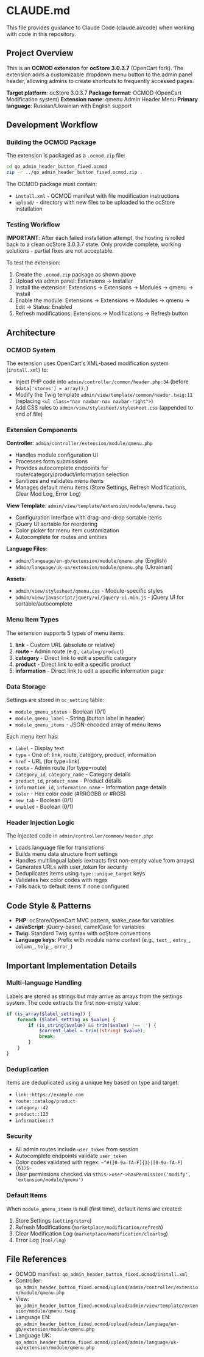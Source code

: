 # CLAUDE.md

This file provides guidance to Claude Code (claude.ai/code) when working with code in this repository.

## Project Overview

This is an **OCMOD extension** for **ocStore 3.0.3.7** (OpenCart fork). The extension adds a customizable dropdown menu button to the admin panel header, allowing admins to create shortcuts to frequently accessed pages.

**Target platform**: ocStore 3.0.3.7
**Package format**: OCMOD (OpenCart Modification system)
**Extension name**: qmenu Admin Header Menu
**Primary language**: Russian/Ukrainian with English support

## Development Workflow

### Building the OCMOD Package

The extension is packaged as a `.ocmod.zip` file:

```bash
cd qo_admin_header_button_fixed.ocmod
zip -r ../qo_admin_header_button_fixed.ocmod.zip .
```

The OCMOD package must contain:
- `install.xml` - OCMOD manifest with file modification instructions
- `upload/` - directory with new files to be uploaded to the ocStore installation

### Testing Workflow

**IMPORTANT**: After each failed installation attempt, the hosting is rolled back to a clean ocStore 3.0.3.7 state. Only provide complete, working solutions - partial fixes are not acceptable.

To test the extension:
1. Create the `.ocmod.zip` package as shown above
2. Upload via admin panel: Extensions → Installer
3. Install the extension: Extensions → Extensions → Modules → qmenu → Install
4. Enable the module: Extensions → Extensions → Modules → qmenu → Edit → Status: Enabled
5. Refresh modifications: Extensions → Modifications → Refresh button

## Architecture

### OCMOD System

The extension uses OpenCart's XML-based modification system (`install.xml`) to:
- Inject PHP code into `admin/controller/common/header.php:34` (before `$data['stores'] = array();`)
- Modify the Twig template `admin/view/template/common/header.twig:11` (replacing `<ul class="nav navbar-nav navbar-right">`)
- Add CSS rules to `admin/view/stylesheet/stylesheet.css` (appended to end of file)

### Extension Components

**Controller**: `admin/controller/extension/module/qmenu.php`
- Handles module configuration UI
- Processes form submissions
- Provides autocomplete endpoints for route/category/product/information selection
- Sanitizes and validates menu items
- Manages default menu items (Store Settings, Refresh Modifications, Clear Mod Log, Error Log)

**View Template**: `admin/view/template/extension/module/qmenu.twig`
- Configuration interface with drag-and-drop sortable items
- jQuery UI sortable for reordering
- Color picker for menu item customization
- Autocomplete for routes and entities

**Language Files**:
- `admin/language/en-gb/extension/module/qmenu.php` (English)
- `admin/language/uk-ua/extension/module/qmenu.php` (Ukrainian)

**Assets**:
- `admin/view/stylesheet/qmenu.css` - Module-specific styles
- `admin/view/javascript/jquery/ui/jquery-ui.min.js` - jQuery UI for sortable/autocomplete

### Menu Item Types

The extension supports 5 types of menu items:

1. **link** - Custom URL (absolute or relative)
2. **route** - Admin route (e.g., `catalog/product`)
3. **category** - Direct link to edit a specific category
4. **product** - Direct link to edit a specific product
5. **information** - Direct link to edit a specific information page

### Data Storage

Settings are stored in `oc_setting` table:
- `module_qmenu_status` - Boolean (0/1)
- `module_qmenu_label` - String (button label in header)
- `module_qmenu_items` - JSON-encoded array of menu items

Each menu item has:
- `label` - Display text
- `type` - One of: link, route, category, product, information
- `href` - URL (for type=link)
- `route` - Admin route (for type=route)
- `category_id`, `category_name` - Category details
- `product_id`, `product_name` - Product details
- `information_id`, `information_name` - Information page details
- `color` - Hex color code (#RRGGBB or #RGB)
- `new_tab` - Boolean (0/1)
- `enabled` - Boolean (0/1)

### Header Injection Logic

The injected code in `admin/controller/common/header.php`:
- Loads language file for translations
- Builds menu data structure from settings
- Handles multilingual labels (extracts first non-empty value from arrays)
- Generates URLs with user_token for security
- Deduplicates items using `type::unique_target` keys
- Validates hex color codes with regex
- Falls back to default items if none configured

## Code Style & Patterns

- **PHP**: ocStore/OpenCart MVC pattern, snake_case for variables
- **JavaScript**: jQuery-based, camelCase for variables
- **Twig**: Standard Twig syntax with ocStore conventions
- **Language keys**: Prefix with module name context (e.g., `text_`, `entry_`, `column_`, `help_`, `error_`)

## Important Implementation Details

### Multi-language Handling

Labels are stored as strings but may arrive as arrays from the settings system. The code extracts the first non-empty value:

```php
if (is_array($label_setting)) {
    foreach ($label_setting as $value) {
        if (is_string($value) && trim($value) !== '') {
            $current_label = trim((string) $value);
            break;
        }
    }
}
```

### Deduplication

Items are deduplicated using a unique key based on type and target:
- `link::https://example.com`
- `route::catalog/product`
- `category::42`
- `product::123`
- `information::7`

### Security

- All admin routes include `user_token` from session
- Autocomplete endpoints validate `user_token`
- Color codes validated with regex: `~^#([0-9a-fA-F]{3}|[0-9a-fA-F]{6})$~`
- User permissions checked via `$this->user->hasPermission('modify', 'extension/module/qmenu')`

### Default Items

When `module_qmenu_items` is null (first time), default items are created:
1. Store Settings (`setting/store`)
2. Refresh Modifications (`marketplace/modification/refresh`)
3. Clear Modification Log (`marketplace/modification/clearlog`)
4. Error Log (`tool/log`)

## File References

- OCMOD manifest: `qo_admin_header_button_fixed.ocmod/install.xml`
- Controller: `qo_admin_header_button_fixed.ocmod/upload/admin/controller/extension/module/qmenu.php`
- View: `qo_admin_header_button_fixed.ocmod/upload/admin/view/template/extension/module/qmenu.twig`
- Language EN: `qo_admin_header_button_fixed.ocmod/upload/admin/language/en-gb/extension/module/qmenu.php`
- Language UK: `qo_admin_header_button_fixed.ocmod/upload/admin/language/uk-ua/extension/module/qmenu.php`
